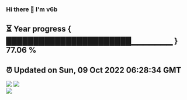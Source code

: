 ### Hi there 👋  I'm v6b  
⏳ Year progress { ███████████████████████▁▁▁▁▁▁▁ } 77.06 %
---
⏰ Updated on Sun, 09 Oct 2022 06:28:34 GMT
---
![](https://github-readme-stats.vercel.app/api?username=v6b&bg_color=30,e96443,904e95&title_color=fff&text_color=fff&layout=compact)
![](https://github-readme-stats.vercel.app/api/top-langs/?username=v6b&layout=compact&bg_color=30,e96443,904e95&title_color=fff&text_color=fff)  
![](https://gcore.jsdelivr.net/gh/v6b/v6b@main/assets/github-contribution-grid-snake.svg)

